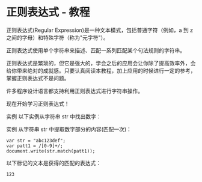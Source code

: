 # 正则表达式 - 教程
正则表达式(Regular Expression)是一种文本模式，包括普通字符（例如，a 到 z 之间的字母）和特殊字符（称为"元字符"）。

正则表达式使用单个字符串来描述、匹配一系列匹配某个句法规则的字符串。

正则表达式是繁琐的，但它是强大的，学会之后的应用会让你除了提高效率外，会给你带来绝对的成就感。只要认真阅读本教程，加上应用的时候进行一定的参考，掌握正则表达式不是问题。

许多程序设计语言都支持利用正则表达式进行字符串操作。

现在开始学习正则表达式！

实例
以下实例从字符串 str 中找出数字：

实例
从字符串 str 中提取数字部分的内容(匹配一次)：
```
var str = "abc123def";
var patt1 = /[0-9]+/;
document.write(str.match(patt1));
```
以下标记的文本是获得的匹配的表达式：
```
123
```